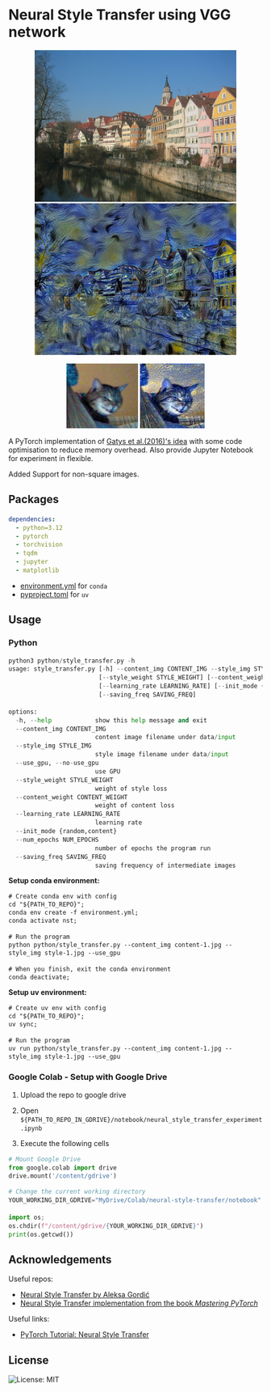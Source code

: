 # Neural Style Transfer using VGG network

<p align="center">
    <img src="examples/input_02.jpg" height="300"/>
    <img src="examples/output_02.jpg" height="300"/>
</p>

<p align="center">
    <img src="examples/input_01.jpg" height="128"/>
    <img src="examples/output_01.jpg" height="128"/>
</p>


A PyTorch implementation of [Gatys et al.(2016)'s idea](https://www.cv-foundation.org/openaccess/content_cvpr_2016/papers/Gatys_Image_Style_Transfer_CVPR_2016_paper.pdf) with some code optimisation to reduce memory overhead. Also provide Jupyter Notebook for experiment in flexible. 

Added Support for non-square images.

## Packages
```YAML
dependencies:
  - python=3.12
  - pytorch
  - torchvision
  - tqdm
  - jupyter
  - matplotlib
```

- [environment.yml](./environment.yml) for `conda`
- [pyproject.toml](./pyproject.toml) for `uv`

## Usage
### Python
```python
python3 python/style_transfer.py -h
usage: style_transfer.py [-h] --content_img CONTENT_IMG --style_img STYLE_IMG [--use_gpu | --no-use_gpu]
                         [--style_weight STYLE_WEIGHT] [--content_weight CONTENT_WEIGHT]
                         [--learning_rate LEARNING_RATE] [--init_mode {random,content}] [--num_epochs NUM_EPOCHS]
                         [--saving_freq SAVING_FREQ]

options:
  -h, --help            show this help message and exit
  --content_img CONTENT_IMG
                        content image filename under data/input
  --style_img STYLE_IMG
                        style image filename under data/input
  --use_gpu, --no-use_gpu
                        use GPU
  --style_weight STYLE_WEIGHT
                        weight of style loss
  --content_weight CONTENT_WEIGHT
                        weight of content loss
  --learning_rate LEARNING_RATE
                        learning rate
  --init_mode {random,content}
  --num_epochs NUM_EPOCHS
                        number of epochs the program run
  --saving_freq SAVING_FREQ
                        saving frequency of intermediate images

```

**Setup conda environment:**
```shell
# Create conda env with config
cd "${PATH_TO_REPO}";
conda env create -f environment.yml;
conda activate nst;

# Run the program
python python/style_transfer.py --content_img content-1.jpg --style_img style-1.jpg --use_gpu

# When you finish, exit the conda environment
conda deactivate;
```

**Setup uv environment:**
```shell
# Create uv env with config
cd "${PATH_TO_REPO}";
uv sync;

# Run the program
uv run python/style_transfer.py --content_img content-1.jpg --style_img style-1.jpg --use_gpu
```

### Google Colab - Setup with Google Drive
1. Upload the repo to google drive

2. Open `${PATH_TO_REPO_IN_GDRIVE}/notebook/neural_style_transfer_experiment.ipynb`

3. Execute the following cells
```python
# Mount Google Drive
from google.colab import drive
drive.mount('/content/gdrive')
```

```python
# Change the current working directory
YOUR_WORKING_DIR_GDRIVE="MyDrive/Colab/neural-style-transfer/notebook"

import os;
os.chdir(f"/content/gdrive/{YOUR_WORKING_DIR_GDRIVE}")
print(os.getcwd())
```

## Acknowledgements
Useful repos:
- [Neural Style Transfer by Aleksa Gordić](https://github.com/gordicaleksa/pytorch-neural-style-transfer/tree/master)
- [Neural Style Transfer implementation from the book *Mastering PyTorch*](https://github.com/arj7192/MasteringPyTorchV2/tree/main/Chapter08)

Useful links:
- [PyTorch Tutorial: Neural Style Transfer](https://docs.pytorch.org/tutorials/advanced/neural_style_tutorial.html)

## License
![License: MIT](https://img.shields.io/badge/License-MIT-yellow.svg)